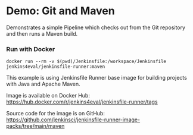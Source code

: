 Demo: Git and Maven
===================

Demonstrates a simple Pipeline which checks out from the Git repository and then runs a Maven build.

### Run with Docker

```
docker run --rm -v $(pwd)/Jenkinsfile:/workspace/Jenkinsfile jenkins4eval/jenkinsfile-runner:maven
```

This example is using Jenkinsfile Runner base image for building projects with Java and Apache Maven.

Image is available on Docker Hub: https://hub.docker.com/r/jenkins4eval/jenkinsfile-runner/tags

Source code for the image is on GitHub: https://github.com/jenkinsci/jenkinsfile-runner-image-packs/tree/main/maven
